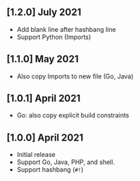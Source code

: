 ## [1.2.0] July 2021

- Add blank line after hashbang line
- Support Python (Imports)

## [1.1.0] May 2021

- Also copy Imports to new file (Go, Java)

## [1.0.1] April 2021

- Go: also copy explicit build constraints

## [1.0.0] April 2021

- Initial release
- Support Go, Java, PHP, and shell.
- Support hashbang (`#!`)
